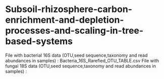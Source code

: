 # Subsoil-rhizosphere-carbon-enrichment-and-depletion-processes-and-scaling-in-tree-based-systems

File with bacterial 16S data (OTU,seed sequence,taxonomy and read abundances in samples) : Bacteria_16S_Rarefied_OTU_TABLE.csv
File with fungal 18S data (OTU,seed sequence,taxonomy and read abundances in samples) :

